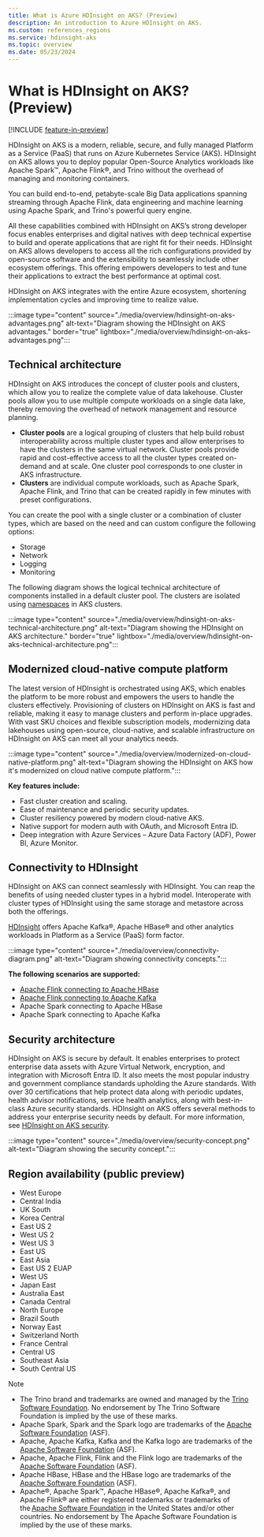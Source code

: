 ```yaml
---
title: What is Azure HDInsight on AKS? (Preview)
description: An introduction to Azure HDInsight on AKS.
ms.custom: references_regions
ms.service: hdinsight-aks
ms.topic: overview
ms.date: 05/23/2024
---
```


# What is HDInsight on AKS? (Preview)

[!INCLUDE [feature-in-preview](includes/feature-in-preview.md)]
 
HDInsight on AKS is a modern, reliable, secure, and fully managed Platform as a Service (PaaS) that runs on Azure Kubernetes Service (AKS). HDInsight on AKS allows you to deploy popular Open-Source Analytics workloads like Apache Spark™, Apache Flink®️, and Trino without the overhead of managing and monitoring containers.

You can build end-to-end, petabyte-scale Big Data applications spanning streaming through Apache Flink, data engineering and machine learning using Apache Spark, and Trino's powerful query engine.

All these capabilities combined with HDInsight on AKS’s strong developer focus enables enterprises and digital natives with deep technical expertise to build and operate applications that are right fit for their needs. HDInsight on AKS allows developers to access all the rich configurations provided by open-source software and the extensibility to seamlessly include other ecosystem offerings. This offering empowers developers to test and tune their applications to extract the best performance at optimal cost.

HDInsight on AKS integrates with the entire Azure ecosystem, shortening implementation cycles and improving time to realize value.
 
:::image type="content" source="./media/overview/hdinsight-on-aks-advantages.png" alt-text="Diagram showing the HDInsight on AKS advantages." border="true" lightbox="./media/overview/hdinsight-on-aks-advantages.png":::
 
 ## Technical architecture

 HDInsight on AKS introduces the concept of cluster pools and clusters, which allow you to realize the complete value of data lakehouse. Cluster pools allow you to use multiple compute workloads on a single data lake, thereby removing the overhead of network management and resource planning. 
 
* **Cluster pools** are a logical grouping of clusters that help build robust interoperability across multiple cluster types and allow enterprises to have the clusters in the same virtual network. Cluster pools provide rapid and cost-effective access to all the cluster types created on-demand and at scale. One cluster pool corresponds to one cluster in AKS infrastructure. 
* **Clusters** are individual compute workloads, such as Apache Spark, Apache Flink, and Trino that can be created rapidly in few minutes with preset configurations.

You can create the pool with a single cluster or a combination of cluster types, which are based on the need and can custom configure the following options:

* Storage 
* Network
* Logging
* Monitoring

The following diagram shows the logical technical architecture of components installed in a default cluster pool. The clusters are isolated using [namespaces](https://kubernetes.io/docs/concepts/overview/working-with-objects/namespaces/) in AKS clusters.

:::image type="content" source="./media/overview/hdinsight-on-aks-technical-architecture.png" alt-text="Diagram showing the HDInsight on AKS architecture." border="true" lightbox="./media/overview/hdinsight-on-aks-technical-architecture.png":::

## Modernized cloud-native compute platform

The latest version of HDInsight is orchestrated using AKS, which enables the platform to be more robust and empowers the users to handle the clusters effectively. Provisioning of clusters on HDInsight on AKS is fast and reliable, making it easy to manage clusters and perform in-place upgrades. With vast SKU choices and flexible subscription models, modernizing data lakehouses using open-source, cloud-native, and scalable infrastructure on HDInsight on AKS can meet all your analytics needs.
  
:::image type="content" source="./media/overview/modernized-on-cloud-native-platform.png" alt-text="Diagram showing the HDInsight on AKS how it's modernized on cloud native compute platform.":::
 
**Key features include:**
* Fast cluster creation and scaling.
* Ease of maintenance and periodic security updates.
* Cluster resiliency powered by modern cloud-native AKS.
* Native support for modern auth with OAuth, and Microsoft Entra ID.
* Deep integration with Azure Services – Azure Data Factory (ADF), Power BI, Azure Monitor.

## Connectivity to HDInsight 

HDInsight on AKS can connect seamlessly with HDInsight. You can reap the benefits of using needed cluster types in a hybrid model. Interoperate with cluster types of HDInsight using the same storage and metastore across both the offerings. 

[HDInsight](/azure/hdinsight/) offers Apache Kafka®, Apache HBase® and other analytics workloads in Platform as a Service (PaaS) form factor.

:::image type="content" source="./media/overview/connectivity-diagram.png" alt-text="Diagram showing connectivity concepts.":::

**The following scenarios are supported:**

* [Apache Flink connecting to Apache HBase](./flink/use-flink-to-sink-kafka-message-into-hbase.md)
* [Apache Flink connecting to Apache Kafka](./flink/join-stream-kafka-table-filesystem.md)
* Apache Spark connecting to Apache HBase
* Apache Spark connecting to Apache Kafka

## Security architecture

HDInsight on AKS is secure by default. It enables enterprises to protect enterprise data assets with Azure Virtual Network, encryption, and integration with Microsoft Entra ID. It also meets the most popular industry and government compliance standards upholding the Azure standards. With over 30 certifications that help protect data along with periodic updates, health advisor notifications, service health analytics, along with best-in-class Azure security standards. HDInsight on AKS offers several methods to address your enterprise security needs by default.
For more information, see [HDInsight on AKS security](./concept-security.md).

:::image type="content" source="./media/overview/security-concept.png" alt-text="Diagram showing the security concept.":::
 
## Region availability (public preview)

* West Europe
* Central India
* UK South
* Korea Central
* East US 2
* West US 2
* West US 3
* East US
* East Asia
* East US 2 EUAP
* West US
* Japan East
* Australia East
* Canada Central
* North Europe
* Brazil South
* Norway East
* Switzerland North
* France Central
* Central US
* Southeast Asia
* South Central US

> [!Note]
> - The Trino brand and trademarks are owned and managed by the [Trino Software Foundation](https://trino.io/foundation.html). No endorsement by The Trino Software Foundation is implied by the use of these marks.
> - Apache Spark, Spark and the Spark logo are trademarks of the [Apache Software Foundation](https://www.apache.org/) (ASF).
> - Apache, Apache Kafka, Kafka and the Kafka logo are trademarks of the [Apache Software Foundation](https://www.apache.org/) (ASF).
> - Apache, Apache Flink, Flink and the Flink logo are trademarks of the [Apache Software Foundation](https://www.apache.org/) (ASF).
> - Apache HBase, HBase and the HBase logo are trademarks of the [Apache Software Foundation](https://www.apache.org/) (ASF).
> - Apache®, Apache Spark™, Apache HBase®, Apache Kafka®, and Apache Flink® are either registered trademarks or trademarks of the [Apache Software Foundation](https://www.apache.org/) in the United States and/or other countries. No endorsement by The Apache Software Foundation is implied by the use of these marks.



